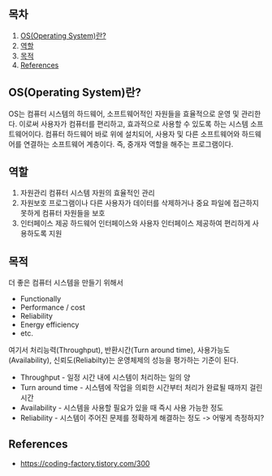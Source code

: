 ## 목차

1. [OS(Operating System)란?](#osoperating-system란)
2. [역할](#역할)
3. [목적](#목적)
4. [References](#references)


## OS(Operating System)란?
OS는 컴퓨터 시스템의 하드웨어, 소프트웨어적인 자원들을 효율적으로 운영 및 관리한다. 이로써 사용자가 컴퓨터를 편리하고, 효과적으로 사용할 수 있도록 하는 시스템 소프트웨어이다. 컴퓨터 하드웨어 바로 위에 설치되어, 사용자 및 다른 소프트웨어와 하드웨어를 연결하는 소프트웨어 계층이다. 즉, 중개자 역할을 해주는 프로그램이다.

## 역할
1. 자원관리
컴퓨터 시스템 자원의 효율적인 관리
2. 자원보호
프로그램이나 다른 사용자가 데이터를 삭제하거나 중요 파일에 접근하지 못하게 컴퓨터 자원들을 보호
3. 인터페이스 제공
하드웨어 인터페이스와 사용자 인터페이스 제공하여 편리하게 사용하도록 지원

## 목적
더 좋은 컴퓨터 시스템을 만들기 위해서
* Functionally
* Performance / cost
* Reliability
* Energy efficiency
* etc.

여기서 처리능력(Throughput), 반환시간(Turn around time), 사용가능도(Availability), 신뢰도(Reliabilty)는 운영체제의 성능을 평가하는 기준이 된다.
* Throughput - 일정 시간 내에 시스템이 처리하는 일의 양
* Turn around time - 시스템에 작업을 의뢰한 시간부터 처리가 완료될 때까지 걸린 시간
* Availability - 시스템을 사용할 필요가 있을 때 즉시 사용 가능한 정도
* Reliability - 시스템이 주어진 문제를 정확하게 해결하는 정도
-> 어떻게 측정하지?

## References
* https://coding-factory.tistory.com/300

